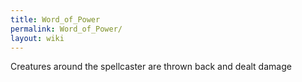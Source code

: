 ```yaml
---
title: Word_of_Power
permalink: Word_of_Power/
layout: wiki
---
```


Creatures around the spellcaster are thrown back and dealt damage
